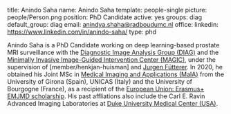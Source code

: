 title: Anindo Saha
name: Anindo Saha
template: people-single
picture: people/Person.png
position: PhD Candidate
active: yes
groups: diag
default_group: diag
email: anindya.shaha@radboudumc.nl
office: 
linkedin: https://www.linkedin.com/in/anindo-saha/
type: phd

Anindo Saha is a PhD Candidate working on deep learning-based prostate MRI surveillance with the [Diagnostic Image Analysis Group (DIAG)](https://www.diagnijmegen.nl/) and the [Minimally Invasive Image-Guided Intervention Center (MAGIC)](http://magic.radboudimaging.nl/), under the supervision of [member/henkjan-huisman] and [Jurgen Fütterer](http://magic.radboudimaging.nl/index.php/Person?name=Jurgen_F%C3%BCtterer). In 2020, he obtained his Joint MSc in [Medical Imaging and Applications (MaIA)](http://maiamaster.udg.edu/) from the University of Girona (Spain), UNICAS (Italy) and the University of Bourgogne (France), as a recipient of the [European Union: Erasmus+ EMJMD scholarship](https://ec.europa.eu/programmes/erasmus-plus/opportunities/individuals/students/erasmus-mundus-joint-master-degrees_en). His past affliations also include the Carl E. Ravin Advanced Imaging Laboratories at [Duke University Medical Center (USA)](https://www.dukehealth.org/locations/duke-university-medical-center).
